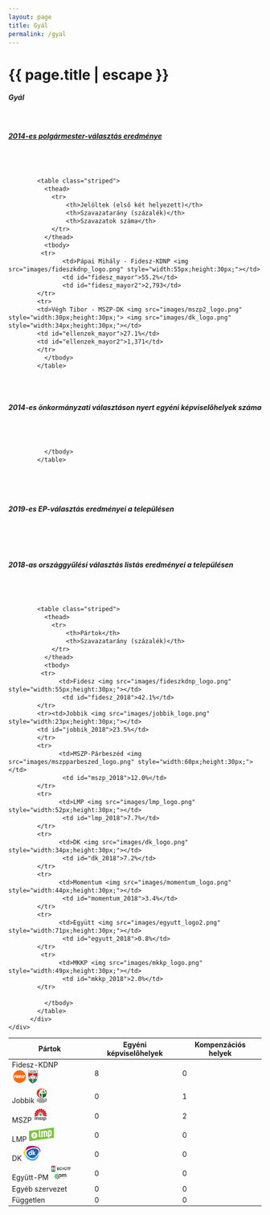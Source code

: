 ```yaml
---
layout: page
title: Gyál
permalink: /gyal
---
```


<h1 class="page-title">{{ page.title | escape }}</h1>

<div class="section">
    <div class="row">
          <div class="col s12">
		  <h5>Gyál</h5>
<br/>
<h5><strong><a id="webURL" href="http://www.valasztas.hu/dyn/onk14/szavossz/hu/M14/T048/tjk.html">2014-es polgármester-választás eredménye</a></strong></h5><br/>
 <div id="chart_div_onkor_2014" style="width: 100%"></div>
<br/>


			<table class="striped">
              <thead>
                <tr>
                    <th>Jelöltek (első két helyezett)</th>
                    <th>Szavazatarány (százalék)</th>
					<th>Szavazatok száma</th>
                </tr>
              </thead>
              <tbody>
             <tr>
                   <td>Pápai Mihály - Fidesz-KDNP <img src="images/fideszkdnp_logo.png" style="width:55px;height:30px;"></td>
				   <td id="fidesz_mayor">55.2%</td>
				   <td id="fidesz_mayor2">2,793</td>
			</tr>
			<tr>
			<td>Végh Tibor - MSZP-DK <img src="images/mszp2_logo.png" style="width:30px;height:30px;"> <img src="images/dk_logo.png" style="width:34px;height:30px;"></td> 
			<td id="ellenzek_mayor">27.1%</td>
			<td id="ellenzek_mayor2">1,371</td>
			</tr>
              </tbody>
            </table>
<br/>

<br/>

<h5><strong>2014-es önkormányzati választáson nyert egyéni képviselőhelyek száma</strong></h5><br/><br/>

<table class="striped">
              <thead>
                <tr>
                    <th>Pártok</th>
                    <th>Egyéni képviselőhelyek</th>
<th>Kompenzációs helyek</th>
                </tr>
              </thead>
              <tbody>
             <tr>
                  <td>Fidesz-KDNP <img src="images/fideszkdnp_logo.png" style="width:55px;height:30px;"></td>
				   <td id="fidesz_mp">8</td><td id="fidesz_mp_lista">0</td>
			</tr>
			<tr><td>Jobbik <img src="images/jobbik_logo.png" style="width:23px;height:30px;"></td>
				<td id="jobbik_mp">0</td><td id="jobbik_mp_lista">1</td>
			</tr>
			<tr>
                  <td>MSZP <img src="images/mszp2_logo.png" style="width:30px;height:30px;"></td>
				   <td id="mszp_mp">0</td><td id="mszp_mp_lista">2</td>
			</tr>
			<tr>
                  <td>LMP <img src="images/lmp_logo.png" style="width:52px;height:30px;"></td>
				   <td id="lmp_mp">0</td><td id="lmp_mp_lista">0</td>
			</tr>
			<tr>
                  <td>DK <img src="images/dk_logo.png" style="width:34px;height:30px;"></td>
				   <td id="dk_mp">0</td><td id="dk_mp_lista">0</td>
			</tr>
			<tr>
                  <td>Együtt-PM <img src="images/egyutt_pm_logo.png" style="width:42px;height:30px;"></td>
				   <td id="egyutt_mp">0</td><td id="egyutt_mp_lista">0</td>
			</tr>
			 <tr>
                  <td>Egyéb szervezet</td>
				   <td id="egyeb_mp">0</td><td id="egyeb_mp_lista">0</td>
			</tr>
             <tr>
                  <td>Független</td>
				   <td id="fuggetlen_mp">0</td><td id="fuggetlen_mp_lista">0</td>
			</tr>
   
              </tbody>
            </table>

<p><span id="megjegyzes"></span><br/></p>
<br/><h5><strong>2019-es EP-választás eredményei a településen</strong></h5><br/><br/> 
 <div id="chart_div_ep_2019" style="width: 100%"></div> 
 <br/><h5><strong>2018-as országgyűlési választás listás eredményei a településen</strong></h5><br/>
 <div id="chart_div_ogy_2018" style="width: 100%"></div><br/>

			<table class="striped">
              <thead>
                <tr>
                    <th>Pártok</th>
                    <th>Szavazatarány (százalék)</th>
                </tr>
              </thead>
              <tbody>
             <tr>
                  <td>Fidesz <img src="images/fideszkdnp_logo.png" style="width:55px;height:30px;"></td>
				   <td id="fidesz_2018">42.1%</td>
			</tr>
			<tr><td>Jobbik <img src="images/jobbik_logo.png" style="width:23px;height:30px;"></td> 
			<td id="jobbik_2018">23.5%</td>
			</tr>
			<tr>
                  <td>MSZP-Párbeszéd <img src="images/mszpparbeszed_logo.png" style="width:60px;height:30px;"></td>
				   <td id="mszp_2018">12.0%</td>
			</tr>
			<tr>
                  <td>LMP <img src="images/lmp_logo.png" style="width:52px;height:30px;"></td>
				   <td id="lmp_2018">7.7%</td>
			</tr>
			<tr>
                  <td>DK <img src="images/dk_logo.png" style="width:34px;height:30px;"></td>
				   <td id="dk_2018">7.2%</td>
			</tr>
			<tr>
                  <td>Momentum <img src="images/momentum_logo.png" style="width:44px;height:30px;"></td>
				   <td id="momentum_2018">3.4%</td>
			</tr>
			<tr>
                  <td>Együtt <img src="images/egyutt_logo2.png" style="width:71px;height:30px;"></td>
				   <td id="egyutt_2018">0.8%</td>
			</tr>
             <tr>
                  <td>MKKP <img src="images/mkkp_logo.png" style="width:49px;height:30px;"></td>
				   <td id="mkkp_2018">2.0%</td>
			</tr>
   
              </tbody>
            </table>
          </div>
    </div>
</div>
<script>
var cdata = [['Pártok', 'Szavazatarány (%)', {role: "style" },{ role: 'annotation' }]];
var cdata2 = [['Pártok', 'Szavazatarány (%)', {role: "style" },{ role: 'annotation' }]];
var cdata3 = [['Pártok', 'Szavazatarány (%)', {role: "style" },{ role: 'annotation' }]];
$(document).ready(function() {
    $.ajax({
        type: "GET",
        url: "2014_2018_2019_charts.csv",
        dataType: "text",
        success: function(data) {
		var allTextLines = data.split(/\r\n|\n/);
		var headers = allTextLines[0].split(',');
   		var lines = [];
		for (var i=1; i<allTextLines.length; i++) {
			var data = allTextLines[i].split(',');
			if (data.length == headers.length) {
		    		var tarr = [];
		    		for (var j=0; j<headers.length; j++) {
					tarr.push(data[j]);
		    		}
		    		lines.push(tarr);
			}
	    	}
		for ( var i = 0; i < lines.length; i++ ) {
			if ( lines[i][0] == window.location.href.substring(window.location.href.lastIndexOf('/') + 1) ) {
				for ( var j=0; j<3; j++ )
					cdata.push([lines[i][20+(j*3)],Math.round(parseFloat(lines[i][22+(j*3)])*1000)/1000,lines[i][21+(j*3)],parseFloat(lines[i][22+(j*3)]*100).toFixed(1)+"%"]);
				cdata.push(["Többi jelölt összesen",(Math.round(parseFloat(lines[i][29])*1000)/1000),lines[i][30],parseFloat(lines[i][29]*100).toFixed(1)+"%"])
				var ogycolors=["orange","lightGreen","red"   ,"darkBlue","grey",  "purple","black","lightGrey","pink"];
				var ogyparts =["Fidesz","LMP"  ,"MSZP-P","DK",       "Jobbik","Momentum","Együtt","MKKP","Egyéb"];
				var epcolors=["grey", "orange", "purple", "darkGreen", "red", "lightGreen", "darkBlue", "darkRed", "lightGrey"];
				var epparts =["Jobbik", "Fidesz", "Momentum", "Mi Hazánk", "MSZP-P", "LMP", "DK", "Munkáspárt", "MKKP"]
				for ( var j=0; j<9; j++ )
					cdata2.push([ogyparts[j],Math.round(parseFloat(lines[i][2+(j)])*1000)/1000,ogycolors[j],parseFloat(lines[i][2+(j)]*100).toFixed(1)+"%"]);
				for ( var j=0; j<9; j++ )
					cdata3.push([epparts[j],Math.round(parseFloat(lines[i][11+(j)])*1000)/1000,epcolors[j],parseFloat(lines[i][11+(j)]*100).toFixed(1)+"%"]);
				break;
			}
		}
						  
	   }
     });
});

drawChart = function ()
	{  

cdata.sort( function (a, b) {
		if ( typeof a[1] === "string" ) {
			return -1;
		}
		if ( typeof b[1] === "string" ) {
			return 1;
		}
		if ( a[1] < b[1] ) {
			return 1;
		}
		if ( a[1] > b[1] ) {
			return -1;
		}
		return 0;
	});
	cdata = google.visualization.arrayToDataTable(cdata);
      var options = {
        title: '',
        chartArea: {width: '80%'},
		height: 500,
		annotations: {
          textStyle: {
            fontSize: "1em",
            color: '#000',
            auraColor: 'none'
          }
		    },
        hAxis: {
          title: '',
          minValue: 0,
          textStyle: {
            bold: false,
            fontSize: 12,
            color: '#4d4d4d'
          },
          titleTextStyle: {
            bold: false,
            fontSize: 12,
            color: '#4d4d4d'
          }
        },
        vAxis: {format: 'percent',
				minValue: 0,
				gridlines: { count: 5 }},
		legend: { position: "none" },
		tooltip: { trigger: "none" }
      };
      var chart = new google.visualization.ColumnChart(document.getElementById('chart_div_onkor_2014'));
      chart.draw(cdata, options);
	  
	cdata2.sort( function (a, b) {
		if ( typeof a[1] === "string" ) {
			return -1;
		}
		if ( typeof b[1] === "string" ) {
			return 1;
		}
		if ( a[1] < b[1] ) {
			return 1;
		}
		if ( a[1] > b[1] ) {
			return -1;
		}
		return 0;
	});
	cdata2 = google.visualization.arrayToDataTable(cdata2);
      var options_2 = {
        title: '',
        chartArea: {width: '80%'},
		height: 500,
		annotations: {
          textStyle: {
            fontSize: "1em",
            color: '#000',
            auraColor: 'none'
          }
		    },
        hAxis: {
          title: '',
          minValue: 0,
          textStyle: {
            bold: false,
            fontSize: 12,
            color: '#4d4d4d'
          },
          titleTextStyle: {
            bold: false,
            fontSize: 12,
            color: '#4d4d4d'
          }
        },
        vAxis: {format: 'percent',
				minValue: 0,
				gridlines: { count: 5 }},
		legend: { position: "none" },
		tooltip: { trigger: "none" }
      };
      var chart_2 = new google.visualization.ColumnChart(document.getElementById('chart_div_ogy_2018'));
      chart_2.draw(cdata2, options_2);
	  
	  
	  
	  cdata3.sort( function (a, b) {
		if ( typeof a[1] === "string" ) {
			return -1;
		}
		if ( typeof b[1] === "string" ) {
			return 1;
		}
		if ( a[1] < b[1] ) {
			return 1;
		}
		if ( a[1] > b[1] ) {
			return -1;
		}
		return 0;
	});
	cdata3 = google.visualization.arrayToDataTable(cdata3);
      var options_3 = {
        title: '',
        chartArea: {width: '80%'},
		height: 500,
		annotations: {
          textStyle: {
            fontSize: "1em",
            color: '#000',
            auraColor: 'none'
          }
		    },
        hAxis: {
          title: '',
          minValue: 0,
          textStyle: {
            bold: false,
            fontSize: 12,
            color: '#4d4d4d'
          },
          titleTextStyle: {
            bold: false,
            fontSize: 12,
            color: '#4d4d4d'
          }
        },
        vAxis: {format: 'percent',
				minValue: 0,
				gridlines: { count: 5 }},
		legend: { position: "none" },
		tooltip: { trigger: "none" }
      };
      var chart_3 = new google.visualization.ColumnChart(document.getElementById('chart_div_ep_2019'));
      chart_3.draw(cdata3, options_3); }
</script>